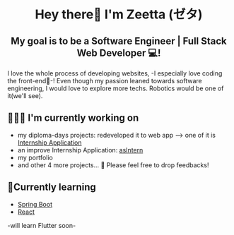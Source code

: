 
<h1 align="center">Hey there👋 I'm Zeetta (ゼタ) </h1>


<h2 align="center">
My goal is to be a Software Engineer | Full Stack Web Developer 💻!
</h2>


I love the whole process of developing websites, -I especially love coding the front-end🎨-! Even though my passion leaned towards software engineering, I would love to explore more techs. Robotics would be one of it(we'll see). 


## 👩🏻‍💻 I'm currently working on
- my diploma-days projects: redeveloped it to web app --> one of it is [Internship Application](https://github.com/ziearina/Internship-Application)
- an improve Internship Application: [asIntern](https://github.com/ziearina/asInterns)
- my portfolio
- and other 4 more projects...
💬 Please feel free to drop feedbacks!

## 🌱Currently learning
- [Spring Boot](https://spring.io/projects/spring-boot)
- [React](https://reactjs.org/)

-will learn Flutter soon-

<!---
## 📫 Connect with me!
<p align="left">
  <a href="https://discordapp.com/users/160232471198302208/" target="blank"><img align="center" src="https://raw.githubusercontent.com/rahuldkjain/github-profile-readme-generator/master/src/images/icons/Social/discord.svg" alt="zie#1032" height="30" width="40" /></a>
  <a href="https://www.linkedin.com/in/zeetta-a/" target="blank"><img align="center" src="https://raw.githubusercontent.com/yushi1007/yushi1007/main/images/linkedin.svg" alt="zie#1032" height="30" width="40" /></a>
  
</p>
--->


<!--
**This** is a ✨ _special_ ✨ repository because its `README.md` (this file) appears on your GitHub profile.

Here are some ideas to get you started:

- 🔭 I’m currently working on ...
- 🌱 I’m currently learning ...
- 👯 I’m looking to collaborate on ...
- 🤔 I’m looking for help with ...
- 💬 Ask me about ...
- 📫 How to reach me: ...
- 😄 Pronouns: ...
- ⚡ Fun fact: ...
-->
